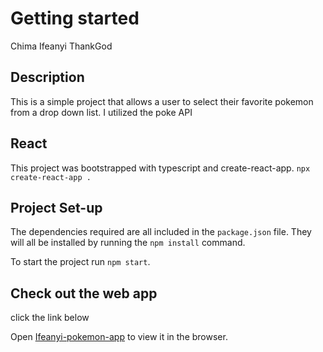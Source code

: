 # Getting started

Chima Ifeanyi ThankGod
## Description

This is a simple project that allows a user to select their favorite pokemon from a drop down list. I utilized the poke API

## React

This project was bootstrapped with typescript and create-react-app. `npx create-react-app .`

## Project Set-up

The dependencies required are all included in the `package.json` file. They will all be installed by running the `npm install` command.

To start the project run `npm start`.

## Check out the web app

click the link below

Open [Ifeanyi-pokemon-app](https://ifeanyi-pokemon-redo.netlify.app/) to view it in the browser.
